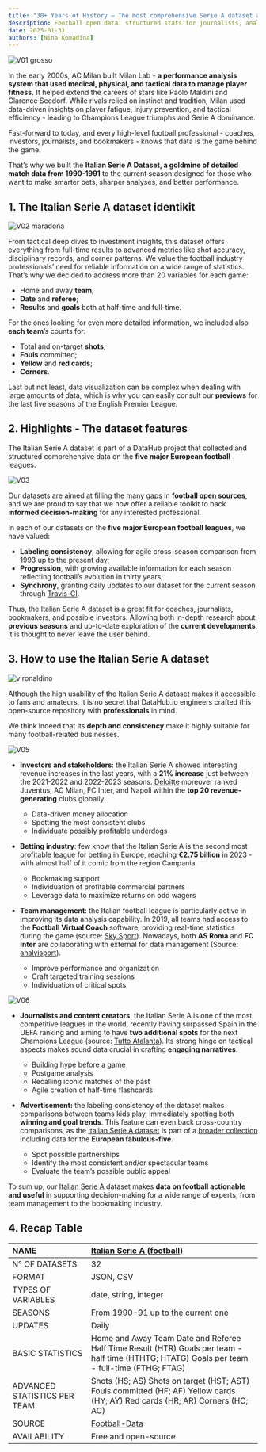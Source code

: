 ```yaml
---
title: "30+ Years of History – The most comprehensive Serie A dataset available"
description: Football open data: structured stats for journalists, analysts & managers – updated daily.
date: 2025-01-31
authors: [Nina Komadina]
---
```


![V01 grosso](/assets/v01-grosso-italy-world-cup-2006-football.svg)

In the early 2000s, AC Milan built Milan Lab -  **a performance analysis system that used medical, physical, and tactical data to manage player fitness.** It helped extend the careers of stars like Paolo Maldini and Clarence Seedorf. While rivals relied on instinct and tradition, Milan used data-driven insights on player fatigue, injury prevention, and tactical efficiency - leading to Champions League triumphs and Serie A dominance.

Fast-forward to today, and every high-level football professional - coaches, investors, journalists, and bookmakers - knows that data is the game behind the game.

That’s why we built the **Italian Serie A Dataset, a goldmine of detailed match data from 1990-1991** to the current season designed for those who want to make smarter bets, sharper analyses, and better performance. 

## 1\. The Italian Serie A dataset identikit

![V02 maradona](/assets/v02-maradona-football-dios-italy-data.svg)

From tactical deep dives to investment insights, this dataset offers everything from full-time results to advanced metrics like shot accuracy, disciplinary records, and corner patterns. We value the football industry professionals’ need for reliable information on a wide range of statistics. That’s why we decided to address more than 20 variables for each game: 

* Home and away **team**;
* **Date** and **referee**;
* **Results** and **goals** both at half-time and full-time.

For the ones looking for even more detailed information, we included also **each team**’s counts for:

* Total and on-target **shots**;
* **Fouls** committed;
* **Yellow** and **red cards**;
* **Corners**.

Last but not least, data visualization can be complex when dealing with large amounts of data, which is why you can easily consult our **previews** for the last five seasons of the English Premier League.

## 2\. Highlights \- The dataset features

The Italian Serie A dataset is part of a DataHub project that collected and structured comprehensive data on the **five major European football** leagues.

![V03](/assets/v03-juventus-inter-milan-football-player-data.svg)

Our datasets are aimed at filling the many gaps in **football open sources**, and we are proud to say that we now offer a reliable toolkit to back **informed decision-making** for any interested professional.

In each of our datasets on the **five major European football leagues**, we have valued:

* **Labeling consistency**, allowing for agile cross-season comparison from 1993 up to the present day;
* **Progression**, with growing available information for each season reflecting football’s evolution in thirty years;
* **Synchrony**, granting daily updates to our dataset for the current season through [Travis-CI](https://www.travis-ci.com/).

Thus, the Italian Serie A dataset is a great fit for coaches, journalists, bookmakers, and possible investors. Allowing both in-depth research about **previous seasons** and up-to-date exploration of the **current developments**, it is thought to never leave the user behind.

## 3\. How to use the Italian Serie A dataset

![v ronaldino](/assets/v04-ronaldinho-football-milan-italy-data.svg)

Although the high usability of the Italian Serie A dataset makes it accessible to fans and amateurs, it is no secret that DataHub.io engineers crafted this open-source repository with **professionals** in mind.

We think indeed that its **depth and consistency** make it highly suitable for many football-related businesses.

![V05](/assets/v05-investors-serie-a-italy-soccer-board.svg)

* **Investors and stakeholders**: the Italian Serie A showed interesting revenue increases in the last years, with a **21% increase** just between the 2021-2022 and 2022-2023 seasons. [Deloitte](https://www.deloitte.com/uk/en/services/financial-advisory/analysis/deloitte-football-money-league.html) moreover ranked Juventus, AC Milan, FC Inter, and Napoli within the **top 20 revenue-generating** clubs globally.
  * Data-driven money allocation
  * Spotting the most consistent clubs
  * Individuate possibly profitable underdogs

* **Betting industry**: few know that the Italian Serie A is the second most profitable league for betting in Europe, reaching **€2.75 billion** in 2023 \- with almost half of it comic from the region Campania.
  * Bookmaking support
  * Individuation of profitable commercial partners
  * Leverage data to maximize returns on odd wagers

* **Team management**: the Italian football league is particularly active in improving its data analysis capability. In 2019, all teams had access to the **Football Virtual Coach** software, providing real-time statistics during the game (source: [Sky Sport](https://sport.sky.it/calcio/serie-a/2019/11/15/da-gennaio-sulle-panchine-di-a-il-virtual-coach)). Nowadays, both **AS Roma** and **FC Inter** are collaborating with external for data management (Source: [analyisport](https://analyisport.com/insights/how-are-data-and-analysis-used-in-serie-a/)).
  * Improve performance and organization
  * Craft targeted training sessions
  * Individuation of critical spots

![V06](/assets/v06-ranieri-rome-football-data-stats-ia.svg)

* **Journalists and content creators**: the Italian Serie A is one of the most competitive leagues in the world, recently having surpassed Spain in the UEFA ranking and aiming to have **two additional spots** for the next Champions League (source: [Tutto Atalanta](https://www.tuttoatalanta.com/champions-league/ranking-uefa-italia-in-fuga-sulla-spagna-obiettivo-due-posti-extra-in-champions-113024)). Its strong hinge on tactical aspects makes sound data crucial in crafting **engaging narratives**.
  * Building hype before a game
  * Postgame analysis
  * Recalling iconic matches of the past
  * Agile creation of half-time flashcards

* **Advertisement:** the labeling consistency of the dataset makes comparisons between teams kids play, immediately spotting both **winning and goal trends**. This feature can even back cross-country comparisons, as the [Italian Serie A dataset](https://datahub.io/core/italian-serie-a) is part of a [broader collection](https://datahub.io/blog/football-data-unleashed-your-next-level-toolkit) including data for the **European fabulous-five**.
  * Spot possible partnerships
  * Identify the most consistent and/or spectacular teams
  * Evaluate the team’s possible public appeal

To sum up, our [Italian Serie A](https://datahub.io/core/italian-serie-a) dataset makes **data on football actionable and useful** in supporting decision-making for a wide range of experts, from team management to the bookmaking industry.

## 4\. Recap Table

| NAME | [Italian Serie A (football)](https://datahub.io/core/italian-serie-a) |
| :---- | :---- |
| N° OF DATASETS | 32 |
| FORMAT | JSON, CSV |
| TYPES OF VARIABLES | date, string, integer |
| SEASONS | From 1990-91 up to the current one |
| UPDATES | Daily |
| BASIC STATISTICS | Home and Away Team Date and Referee Half Time Result (HTR) Goals per team \- half time (HTHTG; HTATG) Goals per team \- full-time (FTHG; FTAG)  |
| ADVANCED STATISTICS PER TEAM  | Shots (HS; AS) Shots on target (HST; AST) Fouls committed (HF; AF) Yellow cards (HY; AY) Red cards (HR; AR) Corners (HC; AC) |
| SOURCE | [Football-Data](http://www.football-data.co.uk/) |
| AVAILABILITY | Free and open-source |




